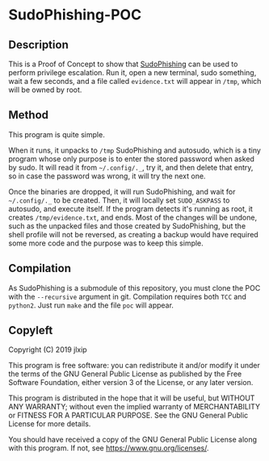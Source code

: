 # SudoPhishing-POC

## Description
This is a Proof of Concept to show that [SudoPhishing](https://github.com/jlxip/SudoPhishing) can be used to perform privilege escalation. Run it, open a new terminal, sudo something, wait a few seconds, and a file called `evidence.txt` will appear in `/tmp`, which will be owned by root.

## Method
This program is quite simple.

When it runs, it unpacks to `/tmp` SudoPhishing and autosudo, which is a tiny program whose only purpose is to enter the stored password when asked by sudo. It will read it from `~/.config/._`, try it, and then delete that entry, so in case the password was wrong, it will try the next one.

Once the binaries are dropped, it will run SudoPhishing, and wait for `~/.config/._` to be created. Then, it will locally set `SUDO_ASKPASS` to autosudo, and execute itself. If the program detects it's running as root, it creates `/tmp/evidence.txt`, and ends. Most of the changes will be undone, such as the unpacked files and those created by SudoPhishing, but the shell profile will not be reversed, as creating a backup would have required some more code and the purpose was to keep this simple.

## Compilation
As SudoPhishing is a submodule of this repository, you must clone the POC with the `--recursive` argument in git. Compilation requires both `TCC` and `python2`. Just run `make` and the file `poc` will appear.

## Copyleft
Copyright (C) 2019 jlxip

This program is free software: you can redistribute it and/or modify it under the terms of the GNU General Public License as published by the Free Software Foundation, either version 3 of the License, or any later version.

This program is distributed in the hope that it will be useful, but WITHOUT ANY WARRANTY; without even the implied warranty of MERCHANTABILITY or FITNESS FOR A PARTICULAR PURPOSE. See the GNU General Public License for more details.

You should have received a copy of the GNU General Public License along with this program. If not, see https://www.gnu.org/licenses/.
